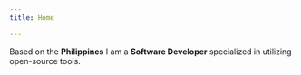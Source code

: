 ```yaml
---
title: Home

---
```

Based on the <strong>Philippines</strong> I am a <strong>Software Developer</strong> specialized in utilizing open-source tools.